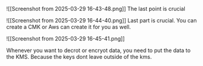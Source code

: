 ![[Screenshot from 2025-03-29 16-43-48.png]]
The last point is crucial

![[Screenshot from 2025-03-29 16-44-40.png]]
Last part is crucial.
You can create a CMK or Aws can create it for you as well.

![[Screenshot from 2025-03-29 16-45-41.png]]

Whenever you want to decrot or encryot data, you need to put the data to the KMS. Because the keys dont leave outside of the kms.


